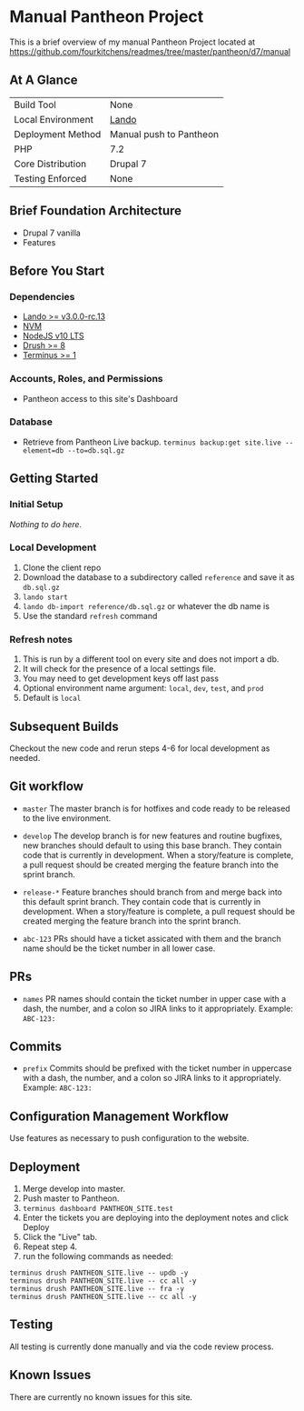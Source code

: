 # Manual Pantheon Project

This is a brief overview of my manual Pantheon Project located at https://github.com/fourkitchens/readmes/tree/master/pantheon/d7/manual

## At A Glance
|   |   |
|---|---|
| Build Tool | None |
| Local Environment | <a href='https://github.com/lando/lando/'>Lando</a> |
| Deployment Method | Manual push to Pantheon |
| PHP | 7.2 |
| Core Distribution | Drupal 7 |
| Testing Enforced | None |

## Brief Foundation Architecture

* Drupal 7 vanilla
* Features

## Before You Start

### Dependencies

* [Lando >= v3.0.0-rc.13](https://docs.devwithlando.io/)
* [NVM](https://github.com/nvm-sh/nvm)
* [NodeJS v10 LTS](https://nodejs.org/en/)
* [Drush >= 8](https://github.com/drush-ops/drush)
* [Terminus >= 1](https://github.com/pantheon-systems/terminus)

### Accounts, Roles, and Permissions

* Pantheon access to this site's Dashboard

### Database

* Retrieve from Pantheon Live backup.
  `terminus backup:get site.live --element=db --to=db.sql.gz`

## Getting Started

### Initial Setup

*Nothing to do here.*

### Local Development

1. Clone the client repo
2. Download the database to a subdirectory called `reference` and save it as `db.sql.gz`
3. `lando start`
4. `lando db-import reference/db.sql.gz` or whatever the db name is
5. Use the standard `refresh` command

### Refresh notes
1. This is run by a different tool on every site and does not import a db.
2. It will check for the presence of a local settings file.
3. You may need to get development keys off last pass
4. Optional environment name argument: `local`, `dev`, `test`, and `prod`
5. Default is `local`

## Subsequent Builds

Checkout the new code and rerun steps 4-6 for local development as needed.


## Git workflow

- `master` The master branch is for hotfixes and code ready to be released to the live environment.

- `develop` The develop branch is for new features and routine bugfixes, new branches should default to using this base branch. They contain code that is currently in development. When a story/feature is complete, a pull request should be created merging the feature branch into the sprint branch.

- `release-*` Feature branches should branch from and merge back into this default sprint branch. They contain code that is currently in development. When a story/feature is complete, a pull request should be created merging the feature branch into the sprint branch.

- `abc-123` PRs should have a ticket assicated with them and the branch name should be the ticket number in all lower case.

## PRs

- `names` PR names should contain the ticket number in upper case with a dash, the number, and a colon so JIRA links to it appropriately.  Example: `ABC-123:`

## Commits

- `prefix` Commits should be prefixed with the ticket number in uppercase with a dash, the number, and a colon so JIRA links to it appropriately.  Example: `ABC-123:`

## Configuration Management Workflow

Use features as necessary to push configuration to the website.

## Deployment

1. Merge develop into master.
2. Push master to Pantheon.
3. `terminus dashboard PANTHEON_SITE.test`
4. Enter the tickets you are deploying into the deployment notes and click Deploy
5. Click the "Live" tab.
6. Repeat step 4.
7. run the following commands as needed:
  ```
  terminus drush PANTHEON_SITE.live -- updb -y
  terminus drush PANTHEON_SITE.live -- cc all -y
  terminus drush PANTHEON_SITE.live -- fra -y
  terminus drush PANTHEON_SITE.live -- cc all -y
  ```

## Testing

All testing is currently done manually and via the code review process.

## Known Issues

There are currently no known issues for this site.

